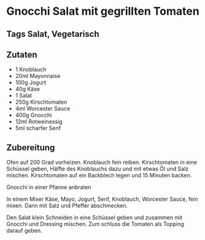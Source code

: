 # Gnocchi Salat mit gegrillten Tomaten

## Tags Salat, Vegetarisch

## Zutaten

- 1 Knoblauch
- 20ml Mayonnaise
- 100g Jogurt
- 40g Käse
- 1 Salat
- 250g Kirschtomaten
- 4ml Worcester Sauce
- 400g Gnocchi
- 12ml Rotweinessig
- 5ml scharfer Senf

## Zubereitung

Ofen auf 200 Grad vorheizen.
Knoblauch fein reiben. Kirschtomaten in eine Schüssel geben, Hälfte des Knoblauchs dazu und mit etwas Öl und Salz mischen.
Kirschtomaten auf ein Backblech legen und 15 Minuten backen.

Gnocchi in einer Pfanne anbraten

In einem Mixer Käse, Mayo, Jogurt, Senf, Knoblauch, Worcester Sauce, fein mixen.
Dann mit Salz und Pfeffer abschmecken.

Den Salat klein Schneiden in eine Schüssel geben und zusammen mit Gnocchi und Dressing mischen.
Zum schluss die Tomaten als Topping darauf geben.
